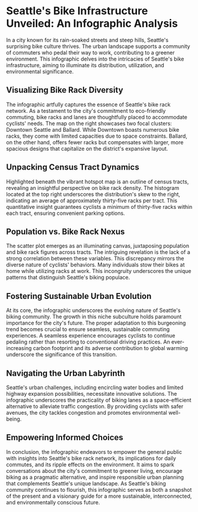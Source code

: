 # Seattle's Bike Infrastructure Unveiled: An Infographic Analysis

In a city known for its rain-soaked streets and steep hills, Seattle's surprising bike culture thrives. The urban landscape supports a community of commuters who pedal their way to work, contributing to a greener environment. This infographic delves into the intricacies of Seattle's bike infrastructure, aiming to illuminate its distribution, utilization, and environmental significance.

## Visualizing Bike Rack Diversity

The infographic artfully captures the essence of Seattle's bike rack network. As a testament to the city's commitment to eco-friendly commuting, bike racks and lanes are thoughtfully placed to accommodate cyclists' needs. The map on the right showcases two focal clusters: Downtown Seattle and Ballard. While Downtown boasts numerous bike racks, they come with limited capacities due to space constraints. Ballard, on the other hand, offers fewer racks but compensates with larger, more spacious designs that capitalize on the district's expansive layout.

## Unpacking Census Tract Dynamics

Highlighted beneath the vibrant hotspot map is an outline of census tracts, revealing an insightful perspective on bike rack density. The histogram located at the top right underscores the distribution's skew to the right, indicating an average of approximately thirty-five racks per tract. This quantitative insight guarantees cyclists a minimum of thirty-five racks within each tract, ensuring convenient parking options.

## Population vs. Bike Rack Nexus

The scatter plot emerges as an illuminating canvas, juxtaposing population and bike rack figures across tracts. The intriguing revelation is the lack of a strong correlation between these variables. This discrepancy mirrors the diverse nature of cyclists' behaviors. Many individuals stow their bikes at home while utilizing racks at work. This incongruity underscores the unique patterns that distinguish Seattle's biking populace.

## Fostering Sustainable Urban Evolution

At its core, the infographic underscores the evolving nature of Seattle's biking community. The growth in this niche subculture holds paramount importance for the city's future. The proper adaptation to this burgeoning trend becomes crucial to ensure seamless, sustainable commuting experiences. A seamless experience encourages cyclists to continue pedaling rather than resorting to conventional driving practices. An ever-increasing carbon footprint and its adverse contribution to global warming underscore the significance of this transition.

## Navigating the Urban Labyrinth

Seattle's urban challenges, including encircling water bodies and limited highway expansion possibilities, necessitate innovative solutions. The infographic underscores the practicality of biking lanes as a space-efficient alternative to alleviate traffic congestion. By providing cyclists with safer avenues, the city tackles congestion and promotes environmental well-being.

## Empowering Informed Choices

In conclusion, the infographic endeavors to empower the general public with insights into Seattle's bike rack network, its implications for daily commutes, and its ripple effects on the environment. It aims to spark conversations about the city's commitment to greener living, encourage biking as a pragmatic alternative, and inspire responsible urban planning that complements Seattle's unique landscape. As Seattle's biking community continues to flourish, this infographic serves as both a snapshot of the present and a visionary guide for a more sustainable, interconnected, and environmentally conscious future.